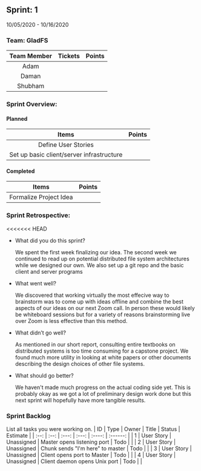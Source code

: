 ## Sprint: 1
10/05/2020 - 10/16/2020

### Team: GladFS
| Team Member | Tickets | Points |
|    :---:    |  :---:  | :----: |
| Adam        |  |  |
| Daman       |  |  |
| Shubham     |  |  |

### Sprint Overview:
#### Planned
| Items | Points |
| :---: | :----: |
| Define User Stories |  |
| Set up basic client/server infrastructure | |
#### Completed
| Items | Points |
| :---: | :----: |
| Formalize Project Idea |  |

### Sprint Retrospective:
<<<<<<< HEAD
* What did you do this sprint?

  We spent the first week finalizing our idea. The second week we continued to read up on potential distributed file system architectures while we designed our own. We also set up a git repo and the basic client and server programs
  
* What went well?

  We discovered that working virtually the most effecive way to brainstorm was to come up with ideas offline and combine the best aspects of our ideas on our next Zoom call. In person these would likely be whiteboard sessions but for a variety of reasons brainstorming live over Zoom is less effective than this method.
  
* What didn’t go well?

  As mentioned in our short report, consulting entire textbooks on distributed systems is too time consuming for a capstone project. We found much more utility in looking at white papers or other documents describing the design choices of other file systems.
  
* What should go better?

  We haven't made much progress on the actual coding side yet. This is probably okay as we got a lot of preliminary design work done but this next sprint will hopefully have more tangible results. 

### Sprint Backlog
List all tasks you were working on.
|  ID  | Type | Owner | Title | Status | Estimate |
| :--: | :--: | :---: | :---: | :----: | :------: |
| 1 | User Story | Unassigned | Master opens listening port | Todo |  |
| 2 | User Story | Unassigned | Chunk sends "I'm here" to master | Todo |  |
| 3 | User Story | Unassigned | Client opens port to Master | Todo |  |
| 4 | User Story | Unassigned | Client daemon opens Unix port | Todo |  |
